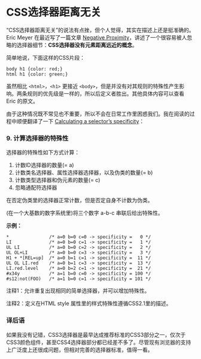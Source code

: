 # CSS选择器距离无关

“CSS选择器距离无关”的说法有点挫，但个人觉得，其实在描述上还是挺准确的。Eric Meyer 在最近写了一篇文章 [Negative Proximity](http://meyerweb.com/eric/thoughts/2012/03/07/negative-proximity/)，讲述了一个很容易被人忽略的选择器细节：**CSS选择器没有元素距离远近的概念**。

简单地说，下面这样的CSS片段：

```
body h1 {color: red;}
html h1 {color: green;}
```

虽然相比 `<html>`，`<h1>` 更接近 `<body>`，但是并没有对其规则的特殊性产生影响。两条规则的优先级是一样的，所以后定义者胜出。其他具体内容可以查看 Eric 的原文。

由于这种情况既不常见也不重要，所以不会在日常工作里困惑我们。我在阅读的过程中顺便翻译了一下 [Calculating a selector’s specificity](http://www.w3.org/TR/css3-selectors/#specificity)：

### 9. 计算选择器的特殊性

选择器的特殊性如下方式计算：


1. 计数ID选择器的数量(= a)
2. 计数类名选择器、属性选择器选择器，以及伪类的数量(= b)
3. 计数类型选择器和伪元素的数量(= c)
4. 忽略通配符选择器


在否定伪类里的选择器正常计数，但是否定自身不计数为伪类。

(在一个大基数的数字系统里)将三个数字 a-b-c 串联后给出特殊性。

**示例：**

```
*               /* a=0 b=0 c=0 -> specificity =   0 */
LI              /* a=0 b=0 c=1 -> specificity =   1 */
UL LI           /* a=0 b=0 c=2 -> specificity =   2 */
UL OL+LI        /* a=0 b=0 c=3 -> specificity =   3 */
H1 + *[REL=up]  /* a=0 b=1 c=1 -> specificity =  11 */
UL OL LI.red    /* a=0 b=1 c=3 -> specificity =  13 */
LI.red.level    /* a=0 b=2 c=1 -> specificity =  21 */
#x34y           /* a=1 b=0 c=0 -> specificity = 100 */
#s12:not(FOO)   /* a=1 b=0 c=1 -> specificity = 101 */
```

注释1：允许重复出现相同的简单选择器，并可以增加特殊性。

注释2：定义在HTML style 属性里的样式特殊性遵循CSS2.1里的描述。

### 译后语

如果我没有记错，CSS3选择器是最早达成推荐标准的CSS3部分之一，仅次于CSS3颜色组件，甚至CSS4选择器部分都已经差不多了。尽管现有浏览器的支持上广泛度上还很成问题，但相对完善的选择器标准，值得一看。

